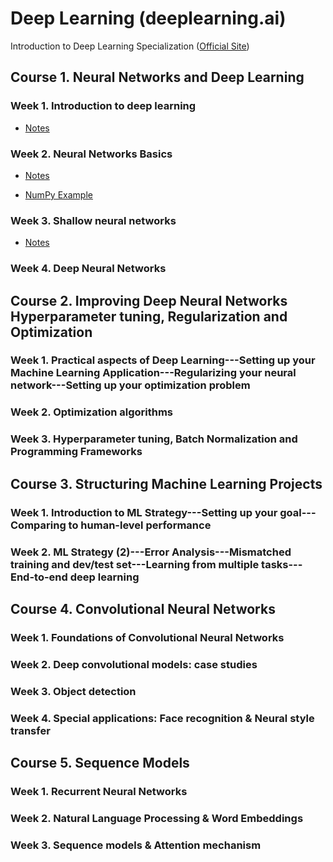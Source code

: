 # Deep Learning (deeplearning.ai)

Introduction to Deep Learning Specialization ([Official Site](https://www.coursera.org/specializations/deep-learning))

## Course 1. Neural Networks and Deep Learning
### Week 1. Introduction to deep learning
- [Notes](https://github.com/Veronica0206/Coursera_deep-learning/blob/master/Course1/C1W1Note.md)

### Week 2. Neural Networks Basics
- [Notes](https://github.com/Veronica0206/Coursera_deep-learning/blob/master/Course1/C1W2Note.md)

- [NumPy Example](https://github.com/Veronica0206/Coursera_deep-learning/blob/master/Course1/C1W2.ipynb)

### Week 3. Shallow neural networks
- [Notes](https://github.com/Veronica0206/Coursera_deep-learning/blob/master/Course1/C1W3Note.md)

### Week 4. Deep Neural Networks

## Course 2. Improving Deep Neural Networks Hyperparameter tuning, Regularization and Optimization
### Week 1. Practical aspects of Deep Learning---Setting up your Machine Learning Application---Regularizing your neural network---Setting up your optimization problem
### Week 2. Optimization algorithms
### Week 3. Hyperparameter tuning, Batch Normalization and Programming Frameworks

## Course 3. Structuring Machine Learning Projects
### Week 1. Introduction to ML Strategy---Setting up your goal---Comparing to human-level performance
### Week 2. ML Strategy (2)---Error Analysis---Mismatched training and dev/test set---Learning from multiple tasks---End-to-end deep learning

## Course 4. Convolutional Neural Networks
### Week 1. Foundations of Convolutional Neural Networks
### Week 2. Deep convolutional models: case studies
### Week 3. Object detection
### Week 4. Special applications: Face recognition & Neural style transfer

## Course 5. Sequence Models
### Week 1. Recurrent Neural Networks
### Week 2. Natural Language Processing & Word Embeddings
### Week 3. Sequence models & Attention mechanism

